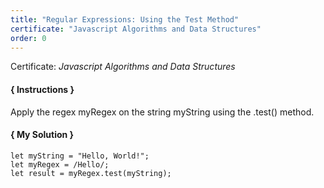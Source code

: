 ```yaml
---
title: "Regular Expressions: Using the Test Method"
certificate: "Javascript Algorithms and Data Structures"
order: 0
---
```

Certificate: *Javascript Algorithms and Data Structures*

#### { Instructions }
Apply the regex myRegex on the string myString using the .test() method.

#### { My Solution }
```
let myString = "Hello, World!";
let myRegex = /Hello/;
let result = myRegex.test(myString);
```
